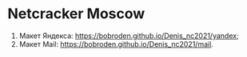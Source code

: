 # Netcracker Moscow #
1. Макет Яндекса: https://bobroden.github.io/Denis_nc2021/yandex;
2. Макет Mail: https://bobroden.github.io/Denis_nc2021/mail.